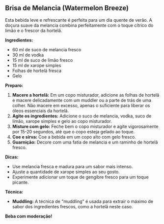 ## Brisa de Melancia (Watermelon Breeze)

Esta bebida leve e refrescante é perfeita para um dia quente de verão. A doçura suave da melancia combina perfeitamente com o toque cítrico do limão e o frescor da hortelã.

**Ingredientes:**

* 60 ml de suco de melancia fresco
* 30 ml de vodka
* 15 ml de suco de limão fresco
* 15 ml de xarope simples
* Folhas de hortelã fresca
* Gelo

**Preparo:**

1. **Macere a hortelã:** Em um copo misturador, adicione as folhas de hortelã e macere delicadamente com um muddler ou a parte de trás de uma colher. Não macere em excesso, apenas o suficiente para liberar os óleos essenciais da hortelã.
2. **Agite os ingredientes:** Adicione o suco de melancia, vodka, suco de limão, xarope simples e gelo ao copo misturador.
3. **Misture com gelo:** Feche bem o copo misturador e agite vigorosamente por 15-20 segundos, até que o copo esteja gelado ao toque.
4. **Coe e sirva:** Coe a bebida em um copo alto com gelo fresco.
5. **Guarnição:** Decore com uma fatia de melancia e um raminho de hortelã fresco.

**Dicas:**

* Use melancia fresca e madura para um sabor mais intenso.
* Ajuste a quantidade de xarope simples ao seu gosto.
* Experimente adicionar um toque de gengibre fresco para um toque picante.

**Técnica:**

* **Muddling:**  A técnica de "muddling" é usada para extrair o máximo de sabor dos ingredientes frescos, como a hortelã neste caso.

**Beba com moderação!**